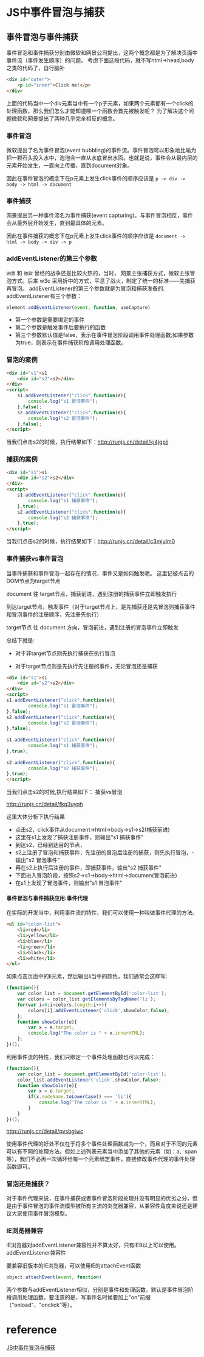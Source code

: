 # JS中事件冒泡与捕获
## 事件冒泡与事件捕获
事件冒泡和事件捕获分别由微软和网景公司提出，这两个概念都是为了解决页面中事件流（事件发生顺序）的问题。
考虑下面这段代码，就不写html->head,body之类的代码了，自行脑补
```html
<div id="outer">
    <p id="inner">Click me!</p>
</div>
```
上面的代码当中一个div元素当中有一个p子元素，如果两个元素都有一个click的处理函数，那么我们怎么才能知道哪一个函数会首先被触发呢？
为了解决这个问题微软和网景提出了两种几乎完全相反的概念。

### 事件冒泡
微软提出了名为事件冒泡(event bubbling)的事件流。事件冒泡可以形象地比喻为把一颗石头投入水中，泡泡会一直从水底冒出水面。也就是说，事件会从最内层的元素开始发生，一直向上传播，直到document对象。

因此在事件冒泡的概念下在p元素上发生click事件的顺序应该是 `p -> div -> body -> html -> document`

### 事件捕获
网景提出另一种事件流名为事件捕获(event capturing)。与事件冒泡相反，事件会从最外层开始发生，直到最具体的元素。

因此在事件捕获的概念下在p元素上发生click事件的顺序应该是 `document -> html -> body -> div -> p`

### addEventListener的第三个参数
`网景` 和 `微软` 曾经的战争还是比较火热的，当时， 网景主张捕获方式，微软主张冒泡方式。后来 w3c 采用折中的方式，平息了战火，制定了统一的标准——先捕获再冒泡。
addEventListener的第三个参数就是为冒泡和捕获准备的.
addEventListener有三个参数：
```js
element.addEventListener(event, function, useCapture)
```
- 第一个参数是需要绑定的事件
- 第二个参数是触发事件后要执行的函数
- 第三个参数默认值是false，表示在事件冒泡阶段调用事件处理函数;如果参数为true，则表示在事件捕获阶段调用处理函数。

### 冒泡的案例
```html
<div id="s1">s1
    <div id="s2">s2</div>
</div>
<script>
    s1.addEventListener("click",function(e){
        console.log("s1 冒泡事件");
    },false);
    s2.addEventListener("click",function(e){
        console.log("s2 冒泡事件");
    },false);
</script>
```
当我们点击s2的时候，执行结果如下：http://runjs.cn/detail/kj4jgpli

### 捕获的案例
```html
<div id="s1">s1
    <div id="s2">s2</div>
</div>
<script>
    s1.addEventListener("click",function(e){
        console.log("s1 捕获事件");
    },true);
    s2.addEventListener("click",function(e){
        console.log("s2 捕获事件");
    },true);
</script>
```
当我们点击s2的时候，执行结果如下：http://runjs.cn/detail/c3mjulm0

### 事件捕获vs事件冒泡
当事件捕获和事件冒泡一起存在的情况，事件又是如何触发呢。
这里记被点击的DOM节点为target节点

document 往 target节点，捕获前进，遇到注册的捕获事件立即触发执行

到达target节点，触发事件（对于target节点上，是先捕获还是先冒泡则捕获事件和冒泡事件的注册顺序，先注册先执行）

target节点 往 document 方向，冒泡前进，遇到注册的冒泡事件立即触发

总结下就是:
- 对于非target节点则先执行捕获在执行冒泡

- 对于target节点则是先执行先注册的事件，无论冒泡还是捕获
```html
<div id="s1">s1
    <div id="s2">s2</div>
</div>
<script>
s1.addEventListener("click",function(e){
        console.log("s1 冒泡事件");         
},false);
s2.addEventListener("click",function(e){
        console.log("s2 冒泡事件");
},false);
        
s1.addEventListener("click",function(e){
        console.log("s1 捕获事件");
},true);
        
s2.addEventListener("click",function(e){
        console.log("s2 捕获事件");
},true);
</script>
```
当我们点击s2的时候,执行结果如下：
捕获vs冒泡

http://runjs.cn/detail/fkq3uyqh

这里大体分析下执行结果
- 点击s2，click事件从document->html->body->s1->s2(捕获前进)
- 这里在s1上发现了捕获注册事件，则输出"s1 捕获事件"
- 到达s2，已经到达目的节点，
- s2上注册了冒泡和捕获事件，先注册的冒泡后注册的捕获，则先执行冒泡，- 输出"s2 冒泡事件"
- 再在s2上执行后注册的事件，即捕获事件，输出"s2 捕获事件"
- 下面进入冒泡阶段，按照s2->s1->body->html->documen(冒泡前进)
- 在s1上发现了冒泡事件，则输出"s1 冒泡事件"

#### 事件冒泡与事件捕获应用:事件代理
在实际的开发当中，利用事件流的特性，我们可以使用一种叫做事件代理的方法。
```html
<ul id="color-list">
    <li>red</li>
    <li>yellow</li>
    <li>blue</li>
    <li>green</li>
    <li>black</li>
    <li>white</li>
</ul>
```
如果点击页面中的li元素，然后输出li当中的颜色，我们通常会这样写:
```js
(function(){
    var color_list = document.getElementById('color-list');
    var colors = color_list.getElementsByTagName('li');
    for(var i=0;i<colors.length;i++){                          
        colors[i].addEventListener('click',showColor,false);
    };
    function showColor(e){
        var x = e.target;
        console.log("The color is " + x.innerHTML);
    };
})();
```
利用事件流的特性，我们只绑定一个事件处理函数也可以完成：
```js
(function(){
    var color_list = document.getElementById('color-list');
    color_list.addEventListener('click',showColor,false);
    function showColor(e){
        var x = e.target;
        if(x.nodeName.toLowerCase() === 'li'){
            console.log('The color is ' + x.innerHTML);
        }
    }
})();
```
http://runjs.cn/detail/pvsbglwc

使用事件代理的好处不仅在于将多个事件处理函数减为一个，而且对于不同的元素可以有不同的处理方法。假如上述列表元素当中添加了其他的元素（如：a、span等），我们不必再一次循环给每一个元素绑定事件，直接修改事件代理的事件处理函数即可。

### 冒泡还是捕获？
对于事件代理来说，在事件捕获或者事件冒泡阶段处理并没有明显的优劣之分，但是由于事件冒泡的事件流模型被所有主流的浏览器兼容，从兼容性角度来说还是建议大家使用事件冒泡模型。

### IE浏览器兼容
IE浏览器对addEventListener兼容性并不算太好，只有IE9以上可以使用。
addEventListener兼容性

要兼容旧版本的IE浏览器，可以使用IE的attachEvent函数
```js
object.attachEvent(event, function)
```
两个参数与addEventListener相似，分别是事件和处理函数，默认是事件冒泡阶段调用处理函数，要注意的是，写事件名时候要加上"on"前缀（"onload"、"onclick"等）。

# reference
[JS中事件冒泡与捕获](https://segmentfault.com/a/1190000005654451)